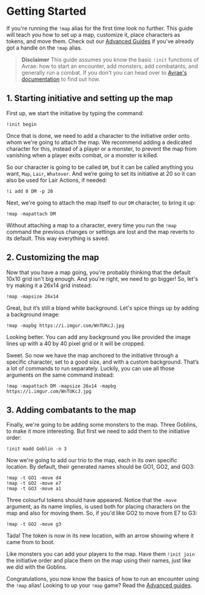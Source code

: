 # Getting Started

If you're running the `!map` alias for the first time look no further. This guide will teach you how to set up a map, customize it, place characters as tokens, and move them. Check out our [Advanced Guides]() if you've already got a handle on the `!map` alias.

> **Disclaimer**
This guide assumes you know the basic `!init` functions of Avrae: how to start an encounter, add monsters, add combatants, and generally run a combat. If you don't you can head over to [Avrae's documentation](https://avrae.readthedocs.io/en/latest/) to find out how.

## 1. Starting initiative and setting up the map

First up, we start the initiative by typing the command:

```
!init begin
```

Once that is done, we need to add a character to the initiative order onto whom we're going to attach the map. We recommend adding a dedicated character for this, instead of a player or a monster, to prevent the map from vanishing when a player exits combat, or a monster is killed.

So our character is going to be called `DM`, but it can be called anything you want, `Map`, `Lair`, `Whatever`. And we’re going to set its initiative at 20 so it can also be used for Lair Actions, if needed:

```
!i add 0 DM -p 20
```

Next, we're going to attach the map itself to our `DM` character, to bring it up:

```
!map -mapattach DM
```

Without attaching a map to a character, every time you run the `!map` command the previous changes or settings are lost and the map reverts to its default. This way everything is saved.

## 2. Customizing the map

Now that you have a map going, you're probably thinking that the default 10x10 grid isn't big enough. And you're right, we need to go bigger! So, let's try making it a 26x14 grid instead:

```
!map -mapsize 26x14
```

Great, but it’s still a bland white background. Let's spice things up by adding a background image:

```
!map -mapbg https://i.imgur.com/WnTUKcJ.jpg 
```

Looking better. You can add any background you like provided the image lines up with a 40 by 40 pixel grid or it will be cropped.

Sweet. So now we have the map anchored to the initiative through a specific character, set to a good size, and with a custom background. That’s a lot of commands to run separately. Luckily, you can use all those arguments on the same command instead:

```
!map -mapattach DM -mapsize 26x14 -mapbg https://i.imgur.com/WnTUKcJ.jpg
```

## 3. Adding combatants to the map

Finally, we're going to be adding some monsters to the map. Three Goblins, to make it more interesting. But first we need to add them to the initiative order:

```
!init madd Goblin -n 3
```

Now we're going to add our trio to the map, each in its own specific location. By default, their generated names should be GO1, GO2, and GO3:

```
!map -t GO1 -move d4
!map -t GO2 -move e7
!map -t GO3 -move a1
```

Three colourful tokens should have appeared. Notice that the `-move` argument, as its name implies, is used both for placing characters on the map and also for moving them. So, if you'd like GO2 to move from E7 to G3:

```
!map -t GO2 -move g3
```

Tada! The token is now in its new location, with an arrow showing where it came from to boot.

Like monsters you can add your players to the map. Have them `!init join` the initiative order and place them on the map using their names, just like we did with the Goblins.

Congratulations, you now know the basics of how to run an encounter using the `!map` alias! Looking to up your `!map` game? Read the [Advanced guides]().

